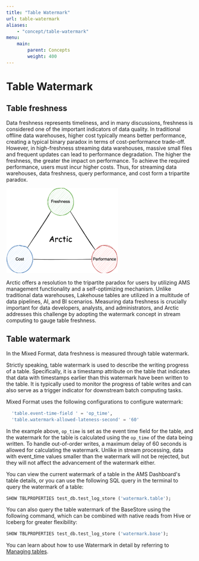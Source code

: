 ```yaml
---
title: "Table Watermark"
url: table-watermark
aliases:
    - "concept/table-watermark"
menu:
    main:
        parent: Concepts
        weight: 400
---
```

# Table Watermark

## Table freshness

Data freshness represents timeliness, and in many discussions, freshness is considered one of the important indicators of data quality. In traditional
offline data warehouses, higher cost typically means better performance, creating a typical binary paradox in terms of cost-performance trade-off. 
However, in high-freshness streaming data warehouses, massive small files and frequent updates can lead to performance degradation. The higher the
freshness, the greater the impact on performance. To achieve the required performance, users must incur higher costs. Thus, for streaming data
warehouses, data freshness, query performance, and cost form a tripartite paradox.

<img src="../images/concepts/fressness_cost_performance.png" alt="Fressness, cost and performance" width="60%" height="60%">

Arctic offers a resolution to the tripartite paradox for users by utilizing AMS management functionality and a self-optimizing mechanism. Unlike
traditional data warehouses, Lakehouse tables are utilized in a multitude of data pipelines, AI, and BI scenarios. Measuring data freshness is
crucially important for data developers, analysts, and administrators, and Arctic addresses this challenge by adopting the watermark concept in stream
computing to gauge table freshness.

## Table watermark

In the Mixed Format, data freshness is measured through table watermark.

Strictly speaking, table watermark is used to describe the writing progress of a table. Specifically, it is a timestamp attribute on the table that
indicates that data with timestamps earlier than this watermark have been written to the table. It is typically used to monitor the progress of table
writes and can also serve as a trigger indicator for downstream batch computing tasks.

Mixed Format uses the following configurations to configure watermark:

```sql
  'table.event-time-field ' = 'op_time',
  'table.watermark-allowed-lateness-second' = '60'
```

In the example above, `op_time` is set as the event time field for the table, and the watermark for the table is calculated using the `op_time` of the
data being written. To handle out-of-order writes, a maximum delay of 60 seconds is allowed for calculating the watermark. Unlike in stream
processing, data with event_time values smaller than the watermark will not be rejected, but they will not affect the advancement of the watermark
either.

You can view the current watermark of a table in the AMS Dashboard's table details, or you can use the following SQL query in the terminal to query
the watermark of a table:

```SQL
SHOW TBLPROPERTIES test_db.test_log_store ('watermark.table');
```
You can also query the table watermark of the BaseStore using the following command, which can be combined with native reads from Hive or Iceberg for
greater flexibility:

```SQL
SHOW TBLPROPERTIES test_db.test_log_store ('watermark.base');
```

You can learn about how to use Watermark in detail by referring to [Managing tables](../managing-tables).